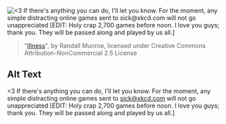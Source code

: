 ![<3 If there's anything you can do, I'll let you know. For the moment, any simple distracting online games sent to sick@xkcd.com will not go unappreciated \[EDIT: Holy crap 2,700 games before noon. I love you guys; thank you. They will be passed along and played by us all.\]](https://imgs.xkcd.com/comics/illness.png)
> "[Illness](https://xkcd.com/818/)", by Randall Munroe, licensed under Creative Commons Attribution-NonCommercial 2.5 License

## Alt Text
<3 If there's anything you can do, I'll let you know. For the moment, any simple distracting online games sent to sick@xkcd.com will not go unappreciated \[EDIT: Holy crap 2,700 games before noon. I love you guys; thank you. They will be passed along and played by us all.\]
